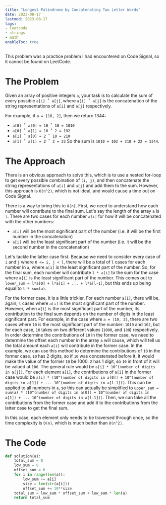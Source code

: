 ```yaml
---
title: "Longest Palindrome by Concatenating Two Letter Words"
date: 2023-08-17
lastmod: 2023-08-17
tags:
- leetcode
- strings
- math
enableToc: true
---
```

This problem was a practice problem I had encountered on Code Signal, so it cannot be found on LeetCode.

# The Problem
Given an array of positive integers `a`, your task is to calculate the sum of every possible `a[i] ˚ a[j]`, where `a[i] ˚ a[j]` is the concatenation of the string representations of `a[i]` and `a[j]` respectively.

For example, if `a = [10, 2]`, then we return 1344:
- `a[0] ˚ a[0] = 10 ˚ 10 = 1010`
- `a[0] ˚ a[1] = 10 ˚ 2 = 102`
- `a[1] ˚ a[0] = 2 ˚ 10 = 210`
- `a[1] ˚ a[1] = 2 ˚ 2 = 22`
So the sum is `1010 + 102 + 210 + 22 = 1344`.

# The Approach
There is an obvious approach to solve this, which is to use a nested for-loop to get every possible combination of `(i, j)`, and then concatenate the string representations of `a[i]` and `a[j]` and add them to the sum. However, this approach is `O(n^2)`, which is not ideal, and would cause a time out on Code Signal.

There is a way to bring this to `O(n)`. First, we need to understand how each number will contribute to the final sum. Let's say the length of the array `a` is `l`. There are two cases for each number `a[i]` for how it will be concatenated with the other numbers:
- `a[i]` will be the most significant part of the number (i.e. it will be the first number in the concatenation)
- `a[i]` will be the least significant part of the number (i.e. it will be the second number in the concatenation)

Let's tackle the latter case first. Because we need to consider every case of `i` and `j` where `0 <= i, j < l`, there will be a total of `l` cases for each number in `a`, where `a[i]` is the least significant part of the number. So, for the final sum, each number will contribute `l * a[i]` to the sum for the case where `a[i]` is the least significant part of the number. This comes out to `lower_sum = l*a[0] + l*a[1] + ... + l*a[l-1]`, but this ends up being equal to `l * sum(a)`.

For the former case, it is a little trickier. For each number `a[i]`, there will be, again, `l` cases where `a[i]` is the most significant part of the number. However, when `a[i]` is the most significant part of the number, its contribution to the final sum depends on the number of digits in the least significant part. For example, in the case where `a = [10, 2]`, there are two cases where `10` is the most significant part of the number: `1010` and `102`, but for each case, `10` takes on two different values (`1000`, and `100`) respectively. In order determine the contributions of `10` in the former case, we need to determine the offset each number in the array `a` will cause, which will tell us the total amount each `a[i]` will contribute in the former case. In the example, we can use this method to determine the contributions of `10` in the former case. `10` has 2 digits, so if `10` was concatenated before it, it would make the value of the former `10` be 1000. `2` has 1 digit, so `10` in front of it will be valued at `100`. The general rule would be `a[i] * 10^(number of digits in a[j])`. For each element `a[i]`, the contributions of `a[i]` in the former case would be `a[i] * (10^(number of digits in a[0]) + 10^(number of digits in a[1]) + ... 10^(number of digits in a[l-1]))`. This can be applied to all numbers in `a`, so this can actually be simplified to `upper_sum = sum(a) * (10^(number of digits in a[0]) + 10^(number of digits in a[1]) + ... 10^(number of digits in a[l-1]))`. Then, we can take all the contributions from the former case and add it to the contributions from the latter case to get the final sum. 

In this case, each element only needs to be traversed through once, so the time complexity is `O(n)`, which is much better than `O(n^2)`.
# The Code
```py
def solution(a):
    total_sum = 0
    low_sum = 0
    offset_sum = 0
    for i in range(len(a)):
        low_sum += a[i]
        size = len(str(a[i]))
        offset_sum += 10**size
    total_sum = low_sum * offset_sum + low_sum * len(a)
    return total_sum
```